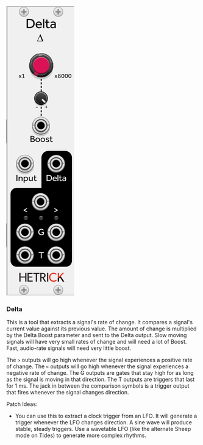 ![Module](../Images/Modules/Delta.png)

### Delta
This is a tool that extracts a signal's rate of change. It compares a signal's current value against its previous value. The amount of change is multiplied by the Delta Boost parameter and sent to the Delta output. Slow moving signals will have very small rates of change and will need a lot of Boost. Fast, audio-rate signals will need very little boost.

The `>` outputs will go high whenever the signal experiences a positive rate of change. The `<` outputs will go high whenever the signal experiences a negative rate of change. The G outputs are gates that stay high for as long as the signal is moving in that direction. The T outputs are triggers that last for 1 ms. The jack in between the comparison symbols is a trigger output that fires whenever the signal changes direction.

Patch Ideas:
- You can use this to extract a clock trigger from an LFO. It will generate a trigger whenever the LFO changes direction. A sine wave will produce stable, steady triggers. Use a wavetable LFO (like the alternate Sheep mode on Tides) to generate more complex rhythms.

